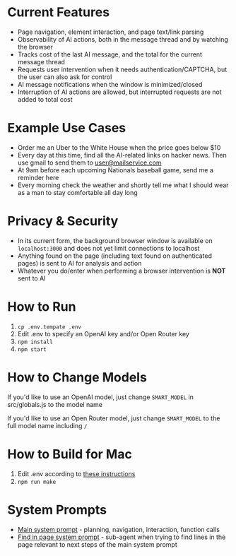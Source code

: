 # Current Features
* Page navigation, element interaction, and page text/link parsing
* Observability of AI actions, both in the message thread and by watching the browser
* Tracks cost of the last AI message, and the total for the current message thread
* Requests user intervention when it needs authentication/CAPTCHA, but the user can also ask for control
* AI message notifications when the window is minimized/closed
* Interruption of AI actions are allowed, but interrupted requests are not added to total cost

# Example Use Cases
* Order me an Uber to the White House when the price goes below $10
* Every day at this time, find all the AI-related links on hacker news. Then use gmail to send them to user@mailservice.com
* At 9am before each upcoming Nationals baseball game, send me a reminder here
* Every morning check the weather and shortly tell me what I should wear as a man to stay comfortable all day long

# Privacy & Security
* In its current form, the background browser window is available on `localhost:3000` and does not yet limit connections to localhost
* Anything found on the page (including text found on authenticated pages) is sent to AI for analysis and action
* Whatever you do/enter when performing a browser intervention is **NOT** sent to AI

# How to Run
1) `cp .env.tempate .env`
2) Edit .env to specify an OpenAI key and/or Open Router key
3) `npm install`
4) `npm start`

# How to Change Models
If you'd like to use an OpenAI model, just change `SMART_MODEL` in src/globals.js to the model name

If you'd like to use an Open Router model, just change `SMART_MODEL` to the full model name including `/`

# How to Build for Mac
1) Edit .env according to [these instructions](https://www.rocketride.io/blog/macos-code-sign-notarize-electron-app)
2) `npm run make`

# System Prompts
* [Main system prompt](src/chain-messages.ts#L289) - planning, navigation, interaction, function calls
* [Find in page system prompt](src/actions.ts#L253) - sub-agent when trying to find lines in the page relevant to next steps of the main system prompt
